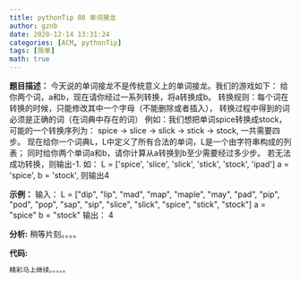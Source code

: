 ```yaml
---
title: pythonTip 80 单词接龙
author: gznb
date: 2020-12-14 13:31:24
categories: [ACM, pythonTip]
tags: [简单]
math: true
---
```


**题目描述：**
今天说的单词接龙不是传统意义上的单词接龙。我们的游戏如下：
给你两个词，a和b，现在请你经过一系列转换，将a转换成b。
转换规则：每个词在转换的时候，只能修改其中一个字母（不能删除或者插入），
转换过程中得到的词必须是正确的词（在词典中存在的词）
例如：我们想把单词spice转换成stock，可能的一个转换序列为：
spice -> slice -> slick -> stick -> stock, 一共需要四步。
现在给你一个词典L，L中定义了所有合法的单词，L是一个由字符串构成的列表；
同时给你两个单词a和b，请你计算从a转换到b至少需要经过多少步。
若无法成功转换，则输出-1.
如：
L = ['spice', 'slice', 'slick', 'stick', 'stock', 'ipad']
a = 'spice', b = 'stock', 则输出4

**示例：**
输入：
L = ["dip", "lip", "mad", "map", "maple", "may", "pad", "pip", "pod", "pop", "sap", "sip", "slice", "slick", "spice", "stick", "stock"]
a = "spice"
b = "stock"
输出：
4


**分析:**
稍等片刻。。。。

**代码:**
```python
精彩马上继续。。。。。
```
